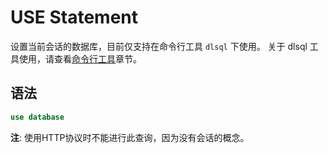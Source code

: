 # USE Statement

设置当前会话的数据库，目前仅支持在命令行工具 `dlsql` 下使用。 关于 dlsql 工具使用，请查看[命令行工具](../../admin/datalayers-cli.md#datalayers-cli)章节。

## 语法

```SQL
use database
```

**注**: 使用HTTP协议时不能进行此查询，因为没有会话的概念。
